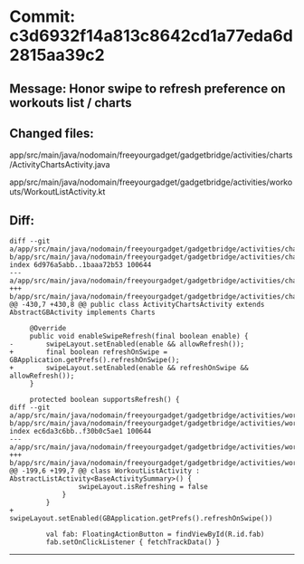 # Commit: c3d6932f14a813c8642cd1a77eda6d2815aa39c2
## Message: Honor swipe to refresh preference on workouts list / charts
## Changed files:
app/src/main/java/nodomain/freeyourgadget/gadgetbridge/activities/charts/ActivityChartsActivity.java

app/src/main/java/nodomain/freeyourgadget/gadgetbridge/activities/workouts/WorkoutListActivity.kt

## Diff:
```
diff --git a/app/src/main/java/nodomain/freeyourgadget/gadgetbridge/activities/charts/ActivityChartsActivity.java b/app/src/main/java/nodomain/freeyourgadget/gadgetbridge/activities/charts/ActivityChartsActivity.java
index 6d976a5abb..1baaa72b53 100644
--- a/app/src/main/java/nodomain/freeyourgadget/gadgetbridge/activities/charts/ActivityChartsActivity.java
+++ b/app/src/main/java/nodomain/freeyourgadget/gadgetbridge/activities/charts/ActivityChartsActivity.java
@@ -430,7 +430,8 @@ public class ActivityChartsActivity extends AbstractGBActivity implements Charts
 
     @Override
     public void enableSwipeRefresh(final boolean enable) {
-        swipeLayout.setEnabled(enable && allowRefresh());
+        final boolean refreshOnSwipe = GBApplication.getPrefs().refreshOnSwipe();
+        swipeLayout.setEnabled(enable && refreshOnSwipe && allowRefresh());
     }
 
     protected boolean supportsRefresh() {
diff --git a/app/src/main/java/nodomain/freeyourgadget/gadgetbridge/activities/workouts/WorkoutListActivity.kt b/app/src/main/java/nodomain/freeyourgadget/gadgetbridge/activities/workouts/WorkoutListActivity.kt
index ec6da3c6bb..f30b0c5ae1 100644
--- a/app/src/main/java/nodomain/freeyourgadget/gadgetbridge/activities/workouts/WorkoutListActivity.kt
+++ b/app/src/main/java/nodomain/freeyourgadget/gadgetbridge/activities/workouts/WorkoutListActivity.kt
@@ -199,6 +199,7 @@ class WorkoutListActivity : AbstractListActivity<BaseActivitySummary>() {
                 swipeLayout.isRefreshing = false
             }
         }
+        swipeLayout.setEnabled(GBApplication.getPrefs().refreshOnSwipe())
 
         val fab: FloatingActionButton = findViewById(R.id.fab)
         fab.setOnClickListener { fetchTrackData() }
```
-----------------------------------
